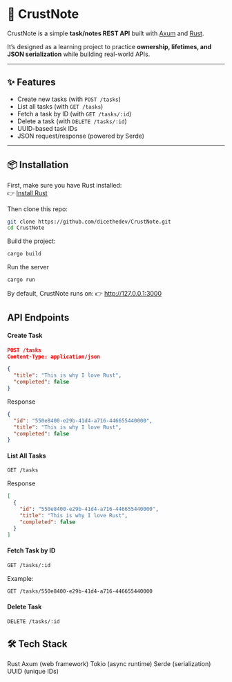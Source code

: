 # 🦀 CrustNote

CrustNote is a simple **task/notes REST API** built with [Axum](https://github.com/tokio-rs/axum) and [Rust](https://www.rust-lang.org/).

It’s designed as a learning project to practice **ownership, lifetimes, and JSON serialization** while building real-world APIs.

---

## ✨ Features
- Create new tasks (with `POST /tasks`)
- List all tasks (with `GET /tasks`)
- Fetch a task by ID (with `GET /tasks/:id`)
- Delete a task (with `DELETE /tasks/:id`)
- UUID-based task IDs
- JSON request/response (powered by Serde)

---

## 📦 Installation

First, make sure you have Rust installed:  
👉 [Install Rust](https://www.rust-lang.org/tools/install)

Then clone this repo:

```bash
git clone https://github.com/dicethedev/CrustNote.git
cd CrustNote
```

Build the project:

```bash
cargo build
```
Run the server 

```bash
cargo run
```
By default, CrustNote runs on:
👉 http://127.0.0.1:3000


## API Endpoints

#### Create Task

```json
POST /tasks
Content-Type: application/json

{
  "title": "This is why I love Rust",
  "completed": false
}
```
Response

```json
{
  "id": "550e8400-e29b-41d4-a716-446655440000",
  "title": "This is why I love Rust",
  "completed": false
}
```

#### List All Tasks

```bash
GET /tasks
```
Response

```json
[
  {
    "id": "550e8400-e29b-41d4-a716-446655440000",
    "title": "This is why I love Rust",
    "completed": false
  }
]
```
#### Fetch Task by ID

```bash
GET /tasks/:id
```
Example:

```bash
GET /tasks/550e8400-e29b-41d4-a716-446655440000
```
#### Delete Task

```bash
DELETE /tasks/:id
```

## 🛠 Tech Stack

Rust
Axum  (web framework)
Tokio (async runtime)
Serde (serialization)
UUID  (unique IDs)
